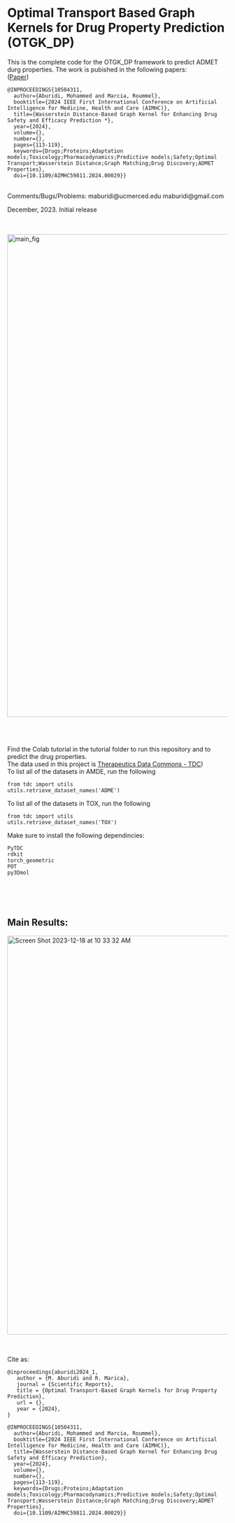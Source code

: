 # Optimal Transport Based Graph Kernels for Drug Property Prediction (OTGK_DP)

This is the complete code for the OTGK_DP framework to predict ADMET durg properties. The work is pubished in the following papers: <br />
([Paper](https://ieeexplore.ieee.org/abstract/document/10504311))
 <br />

```
@INPROCEEDINGS{10504311,
  author={Aburidi, Mohammed and Marcia, Roummel},
  booktitle={2024 IEEE First International Conference on Artificial Intelligence for Medicine, Health and Care (AIMHC)}, 
  title={Wasserstein Distance-Based Graph Kernel for Enhancing Drug Safety and Efficacy Prediction *}, 
  year={2024},
  volume={},
  number={},
  pages={113-119},
  keywords={Drugs;Proteins;Adaptation models;Toxicology;Pharmacodynamics;Predictive models;Safety;Optimal Transport;Wasserstein Distance;Graph Matching;Drug Discovery;ADMET Properties},
  doi={10.1109/AIMHC59811.2024.00029}}
```
 <br />
Comments/Bugs/Problems: maburidi@ucmerced.edu  maburidi@gmail.com  <br />



December, 2023. Initial release <br />


<br />
<br />


<img width="1103" alt="main_fig" src="https://github.com/Maburidi/OTGK_DP/assets/48891624/a52d6c2f-9334-4af2-b596-b3213db96935">

<br />
<br />
<br />
<br />


Find the Colab tutorial in the tutorial folder to run this repository and to predict the drug properties. <br /> 
The data used in this project is   [Therapeutics Data Commons - TDC](https://tdcommons.ai/)) <br /> 
To list all of the datasets in AMDE, run the following 

```
from tdc import utils
utils.retrieve_dataset_names('ADME')
```

To list all of the datasets in TOX, run the following 

```
from tdc import utils
utils.retrieve_dataset_names('TOX')
```



Make sure to install the following dependincies:  

```
PyTDC
rdkit
torch_geometric
POT
py3Dmol

```



 <br /> 
  <br /> 
   <br /> 


## Main Results: 

<img width="911" alt="Screen Shot 2023-12-18 at 10 33 32 AM" src="https://github.com/Maburidi/OTGK_DP/assets/48891624/174fa587-06e1-46c3-b32b-399fdea34d2c">



 <br /> 
  <br /> 
   <br /> 



Cite as:
```
@inproceedings{aburidi2024_1,
   author = {M. Aburidi and R. Marica},
   journal = {Scientific Reports},
   title = {Optimal Transport-Based Graph Kernels for Drug Property Prediction},
   url = {},
   year = {2024},
}

@INPROCEEDINGS{10504311,
  author={Aburidi, Mohammed and Marcia, Roummel},
  booktitle={2024 IEEE First International Conference on Artificial Intelligence for Medicine, Health and Care (AIMHC)}, 
  title={Wasserstein Distance-Based Graph Kernel for Enhancing Drug Safety and Efficacy Prediction}, 
  year={2024},
  volume={},
  number={},
  pages={113-119},
  keywords={Drugs;Proteins;Adaptation models;Toxicology;Pharmacodynamics;Predictive models;Safety;Optimal Transport;Wasserstein Distance;Graph Matching;Drug Discovery;ADMET Properties},
  doi={10.1109/AIMHC59811.2024.00029}}

```

